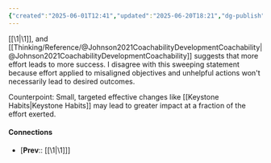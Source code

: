 ```yaml
---
{"created":"2025-06-01T12:41","updated":"2025-06-20T18:21","dg-publish":true,"dg-path":"Zettels/(3B5B2) Effort doesn't always lead to success.md","permalink":"/zettels/3-b5-b2-effort-doesn-t-always-lead-to-success/","dgPassFrontmatter":true,"noteIcon":"1"}
---
```


[[\1\|\1]], and [[Thinking/Reference/@Johnson2021CoachabilityDevelopmentCoachability\|@Johnson2021CoachabilityDevelopmentCoachability]] suggests that more effort leads to more success. I disagree with this sweeping statement because effort applied to misaligned objectives and unhelpful actions won't necessarily lead to desired outcomes. 

Counterpoint: Small, targeted effective changes like [[Keystone Habits\|Keystone Habits]] may lead to greater impact at a fraction of the effort exerted. 

#### Connections
- [**Prev**:: [[\1\|\1]]] 